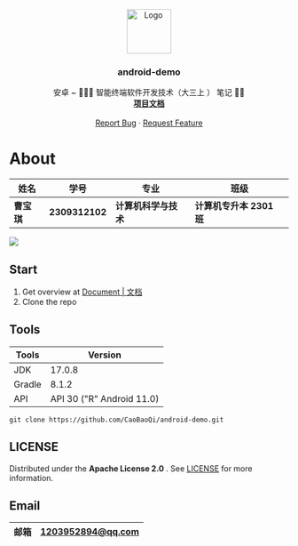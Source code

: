 <div align="center">
  <a href="https://github.com/CaoBaoQi/android-demo">
    <img src="https://jz-cbq-1311841992.cos.ap-beijing.myqcloud.com/images/FengLin.svg" alt="Logo" width="80"
      height="80">
  </a>
</div>
<h3 align="center">android-demo</h3>

<p align="center">
  安卓 ~ 🥸🥸🥸 智能终端软件开发技术（大三上 ） 笔记 🧑‍💻  <br />
  <a href="http://182.92.71.87:81/"><strong>项目文档</strong></a>
  <br />
  <br />
  <a href="https://github.com/CaoBaoQi/android-demo/issues">Report Bug</a>
  ·
  <a href="https://github.com/CaoBaoQi/android-demo/pulls">Request Feature</a>
</p>

# About

| 姓名      | 学号             | 专业           | 班级                |
|---------|----------------|--------------|-------------------|
| **曹宝琪** | **2309312102** | **计算机科学与技术** | **计算机专升本 2301 班** |

![](https://jz-cbq-1311841992.cos.ap-beijing.myqcloud.com/images/20231127000940.png)

## Start

1. Get overview at [Document | 文档](http://182.92.71.87:81/)
2. Clone the repo

## Tools

| Tools  | Version                   |
|--------|---------------------------|
| JDK    | 17.0.8                    |
| Gradle | 8.1.2                     |
| API    | API 30 ("R" Android 11.0) |

```shell
git clone https://github.com/CaoBaoQi/android-demo.git
```

## LICENSE

Distributed under the  **Apache License 2.0** . See [LICENSE](LICENSE) for more information.

## Email

| 邮箱  | 1203952894@qq.com |
|-----|-------------------|

